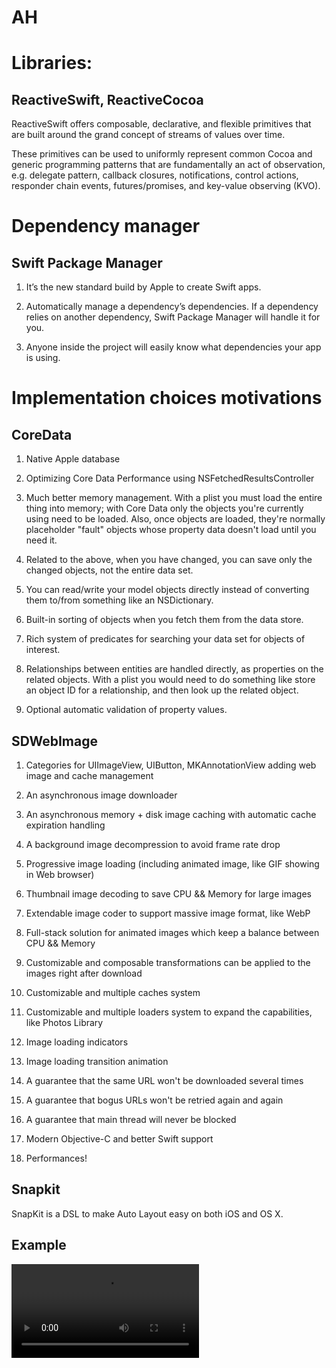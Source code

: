 
# AH

# Libraries:

## ReactiveSwift, ReactiveCocoa

ReactiveSwift offers composable, declarative, and flexible primitives that are built around the grand concept of streams of values over time.

These primitives can be used to uniformly represent common Cocoa and generic programming patterns that are fundamentally an act of observation, e.g. delegate pattern, callback closures, notifications, control actions, responder chain events, futures/promises, and key-value observing (KVO).

# Dependency manager

## Swift Package Manager

1) It’s the new standard build by Apple to create Swift apps.

2) Automatically manage a dependency’s dependencies. If a dependency relies on another dependency, Swift Package Manager will handle it for you.

3) Anyone inside the project will easily know what dependencies your app is using.

# Implementation choices motivations

## CoreData

1) Native Apple database

2) Optimizing Core Data Performance using NSFetchedResultsController

2) Much better memory management. With a plist you must load the entire thing into memory; with Core Data only the objects you're currently using need to be loaded. Also, once objects are loaded, they're normally placeholder "fault" objects whose property data doesn't load until you need it.

3) Related to the above, when you have changed, you can save only the changed objects, not the entire data set.

4) You can read/write your model objects directly instead of converting them to/from something like an NSDictionary.

5) Built-in sorting of objects when you fetch them from the data store.

6) Rich system of predicates for searching your data set for objects of interest.

7) Relationships between entities are handled directly, as properties on the related objects. With a plist you would need to do something like store an object ID for a relationship, and then look up the related object.

8) Optional automatic validation of property values.

## SDWebImage

 1) Categories for UIImageView, UIButton, MKAnnotationView adding web image and cache management
 
 3) An asynchronous image downloader
 
 4) An asynchronous memory + disk image caching with automatic cache expiration handling
 
 5) A background image decompression to avoid frame rate drop
 
 6) Progressive image loading (including animated image, like GIF showing in Web browser)
 
 7) Thumbnail image decoding to save CPU && Memory for large images
 
 8) Extendable image coder to support massive image format, like WebP
 
 9) Full-stack solution for animated images which keep a balance between CPU && Memory
 
 10) Customizable and composable transformations can be applied to the images right after download
 
 11) Customizable and multiple caches system
 
 12) Customizable and multiple loaders system to expand the capabilities, like Photos Library
 
 13) Image loading indicators
 
 14) Image loading transition animation
 
 15) A guarantee that the same URL won't be downloaded several times
 
 16) A guarantee that bogus URLs won't be retried again and again
 
 17) A guarantee that main thread will never be blocked
 
 18) Modern Objective-C and better Swift support
 
 19) Performances!

 ## Snapkit

 SnapKit is a DSL to make Auto Layout easy on both iOS and OS X.

 ## Example

  ![Watch the video](https://user-images.githubusercontent.com/16369351/113867273-01cdb580-97b7-11eb-9271-ca4592523db1.mp4)
